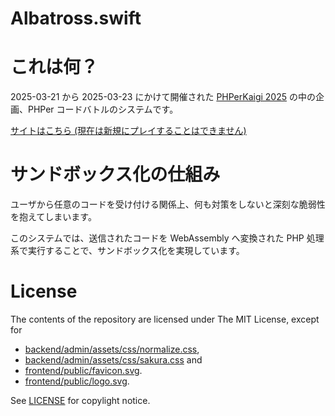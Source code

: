 # Albatross.swift


# これは何？

2025-03-21 から 2025-03-23 にかけて開催された [PHPerKaigi 2025](https://phperkaigi.jp/2025/) の中の企画、PHPer コードバトルのシステムです。

[サイトはこちら (現在は新規にプレイすることはできません)](https://t.nil.ninja/phperkaigi/2025/code-battle/)


# サンドボックス化の仕組み

ユーザから任意のコードを受け付ける関係上、何も対策をしないと深刻な脆弱性を抱えてしまいます。

このシステムでは、送信されたコードを WebAssembly へ変換された PHP 処理系で実行することで、サンドボックス化を実現しています。


# License

The contents of the repository are licensed under The MIT License, except for

* [backend/admin/assets/css/normalize.css](backend/admin/assets/normalize.css),
* [backend/admin/assets/css/sakura.css](backend/admin/assets/sakura.css) and
* [frontend/public/favicon.svg](frontend/public/favicon.svg).
* [frontend/public/logo.svg](frontend/public/logo.svg).

See [LICENSE](./LICENSE) for copylight notice.
